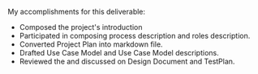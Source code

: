 My accomplishments for this deliverable:
* Composed the project's introduction 
* Participated in composing process description and roles description.
* Converted Project Plan into markdown file.
* Drafted Use Case Model and Use Case Model descriptions.
* Reviewed the and discussed on Design Document and TestPlan.
